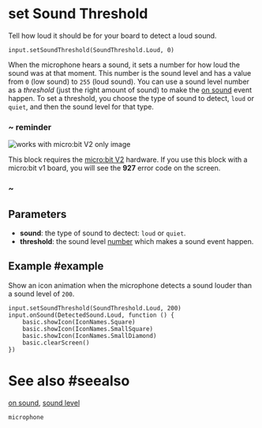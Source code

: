 # set Sound Threshold

Tell how loud it should be for your board to detect a loud sound.

```sig
input.setSoundThreshold(SoundThreshold.Loud, 0)
```

When the microphone hears a sound, it sets a number for how loud the sound was at that moment.
This number is the sound level and has a value from `0` (low sound) to `255` (loud sound). You can use
a sound level number as a _threshold_ (just the right amount of sound) to make the
[on sound](/reference/input/on-sound) event happen. To set a threshold, you choose the type of sound
to detect, `loud` or `quiet`, and then the sound level for that type.

### ~ reminder

![works with micro:bit V2 only image](/static/v2/v2-only.png)

This block requires the [micro:bit V2](/device/v2) hardware. If you use this block with a micro:bit v1 board, you will see the **927** error code on the screen.

### ~

## Parameters

* **sound**: the type of sound to dectect: `loud` or `quiet`.
* **threshold**: the sound level [number](/types/number) which makes a sound event happen.

## Example #example

Show an icon animation when the microphone detects a sound louder than a sound level of `200`.

```blocks
input.setSoundThreshold(SoundThreshold.Loud, 200)
input.onSound(DetectedSound.Loud, function () {
    basic.showIcon(IconNames.Square)
    basic.showIcon(IconNames.SmallSquare)
    basic.showIcon(IconNames.SmallDiamond)
    basic.clearScreen()
})
```

# See also #seealso

[on sound](/reference/input/on-sound), [sound level](/reference/input/sound-level)

```package
microphone
```